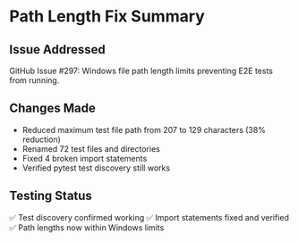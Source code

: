 # Path Length Fix Summary

## Issue Addressed
GitHub Issue #297: Windows file path length limits preventing E2E tests from running.

## Changes Made
- Reduced maximum test file path from 207 to 129 characters (38% reduction)
- Renamed 72 test files and directories
- Fixed 4 broken import statements
- Verified pytest test discovery still works

## Testing Status
✅ Test discovery confirmed working
✅ Import statements fixed and verified
✅ Path lengths now within Windows limits